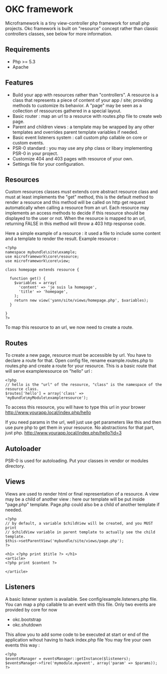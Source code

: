OKC framework
==============

Microframework is a tiny view-controller php framework for small php projects.
Okc framework is built on "resource" concept rather than classic controllers classes, see below for more information.

Requirements
------------
* Php >= 5.3
* Apache

Features
---------
* Build your app with resources rather than "controllers". A resource is a class that represents a piece of content of your app / site; providing methods to customize its behavior. A "page" may be seen as a collection of ressources gathered in a special layout.
* Basic router : map an url to a resource with routes.php file to create web page. 
* Parent and children views : a template may be wrapped by any other templates and overrides parent template variables if needed.
* Basic event listeners system : call custom php callable on core or custom events.
* PSR-0 standard : you may use any php class or libary implementing PSR-0 in your project.
* Customize 404 and 403 pages with resource of your own.
* Settings file for your configuration.

Resources
---------

Custom resources classes *must* extends core abstract resource class and must at least implements the "get" method,
this is the default method to render a resource and this method will be called on http get request automatically when calling a resource from an url.
Each resource may implements an access methods to decide if this resource should be displayed to the user or not. When the resource is mapped to an url, returning FALSE in this method will throw a 403 http response code.

Here a simple example of a resource : it used a file to include some content and a template to render the result.
Example resource :

    <?php
    namespace mybundle\site\example;
    use microframework\core\resource;
    use microframework\core\view;

    class homepage extends resource {

      function get() {
        $variables = array(
          'content' => 'je suis la homepage',
          'title' => 'homepage',
        );
        return new view('yann/site/views/homepage.php', $variables);
      }

    }
    ?>

To map this resource to an url, we now need to create a route.


Routes
------

To create a new page, resource must be accessible by url.
You have to declare a route for that. Open config file, rename example.routes.php to routes.php and create a route for your resource.
This is a basic route that will serve exampleresource on "hello" url :

    <?php
    // hello is the "url" of the resource, "class" is the namespace of the resource class.
    $routes['hello'] = array('class' => 'myBundle\myModule\exampleresource');
    

To access this resource, you will have to type this url in your brower
http://www.yourapp.local/index.php/hello

If you need params in the url, well just use get parameters like this and then use pure php to get them in your resource. No abstractions for that part, just php.
http://www.yourapp.local/index.php/hello?id=3

Autoloader
------------

PSR-0 is used for autoloading. Put your classes in vendor or modules directory.

Views
-----

Views are used to render html or final representation of a resource.
A view may be a child of another view : here our template will be put inside "page.php" template.
Page.php could also be a child of another template if needed.


    <?php
    // by default, a variable $childView will be created, and you MUST print
    // $childView variable in parent template to actually see the child template.
    $this->setParentView('mybundle/site/views/page.php');
    ?>

    <h1> <?php print $title ?> </h1>
    <article>
    <?php print $content ?> 

    </article>

Listeners
---------

A basic listener system is available. See config/example.listeners.php file.
You can map a php callable to an event with this file. Only two events are provided by core for now
* okc.bootstrap
* okc.shutdown

This allow you to add some code to be executed at start or end of the application wihout having to hack index.php file
You may fire your own events this way :

    <?php
    $eventsManager = eventsManager::getInstance($listeners);
    $eventsManager->fire('mymodule.myevent', array('param' => $params));
    ?>

